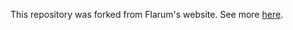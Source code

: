 This repository was forked from Flarum's website.
See more [here](https://shadow.ga/docs/#website).
